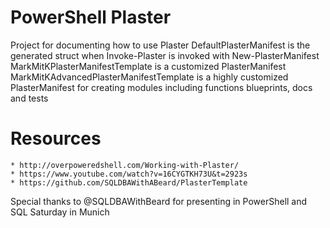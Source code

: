 # PowerShell Plaster 
Project for documenting how to use Plaster
DefaultPlasterManifest is the generated struct when Invoke-Plaster is invoked with New-PlasterManifest
MarkMitKPlasterManifestTemplate is a customized PlasterManifest
MarkMitKAdvancedPlasterManifestTemplate is a highly customized PlasterManifest for creating modules including functions blueprints, docs and tests

# Resources
    * http://overpoweredshell.com/Working-with-Plaster/
    * https://www.youtube.com/watch?v=16CYGTKH73U&t=2923s
    * https://github.com/SQLDBAWithABeard/PlasterTemplate 

Special thanks to @SQLDBAWithBeard for presenting in PowerShell and SQL Saturday in Munich 
